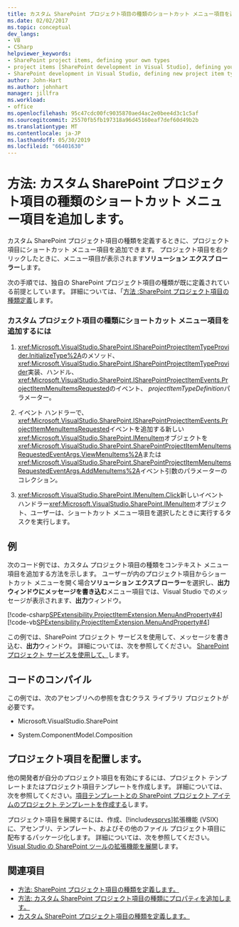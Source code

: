 ```yaml
---
title: カスタム SharePoint プロジェクト項目の種類のショートカット メニュー項目を追加します。
ms.date: 02/02/2017
ms.topic: conceptual
dev_langs:
- VB
- CSharp
helpviewer_keywords:
- SharePoint project items, defining your own types
- project items [SharePoint development in Visual Studio], defining your own types
- SharePoint development in Visual Studio, defining new project item types
author: John-Hart
ms.author: johnhart
manager: jillfra
ms.workload:
- office
ms.openlocfilehash: 95c47cdc00fc9035870aed4ac2e0bee4d3c1c5af
ms.sourcegitcommit: 25570fb5fb197318a96d45160eaf7def60d49b2b
ms.translationtype: MT
ms.contentlocale: ja-JP
ms.lasthandoff: 05/30/2019
ms.locfileid: "66401630"
---
```

# <a name="how-to-add-a-shortcut-menu-item-to-a-custom-sharepoint-project-item-type"></a>方法: カスタム SharePoint プロジェクト項目の種類のショートカット メニュー項目を追加します。
  カスタム SharePoint プロジェクト項目の種類を定義するときに、プロジェクト項目にショートカット メニュー項目を追加できます。 プロジェクト項目を右クリックしたときに、メニュー項目が表示されます**ソリューション エクスプ ローラー**します。

 次の手順では、独自の SharePoint プロジェクト項目の種類が既に定義されている前提としています。 詳細については、「[方法 :SharePoint プロジェクト項目の種類定義](../sharepoint/how-to-define-a-sharepoint-project-item-type.md)します。

### <a name="to-add-a-shortcut-menu-item-to-a-custom-project-item-type"></a>カスタム プロジェクト項目の種類にショートカット メニュー項目を追加するには

1. <xref:Microsoft.VisualStudio.SharePoint.ISharePointProjectItemTypeProvider.InitializeType%2A>のメソッド、<xref:Microsoft.VisualStudio.SharePoint.ISharePointProjectItemTypeProvider>実装、ハンドル、<xref:Microsoft.VisualStudio.SharePoint.ISharePointProjectItemEvents.ProjectItemMenuItemsRequested>のイベント、 *projectItemTypeDefinition*パラメーター。

2. イベント ハンドラーで、<xref:Microsoft.VisualStudio.SharePoint.ISharePointProjectItemEvents.ProjectItemMenuItemsRequested>イベントを追加する新しい<xref:Microsoft.VisualStudio.SharePoint.IMenuItem>オブジェクトを<xref:Microsoft.VisualStudio.SharePoint.SharePointProjectItemMenuItemsRequestedEventArgs.ViewMenuItems%2A>または<xref:Microsoft.VisualStudio.SharePoint.SharePointProjectItemMenuItemsRequestedEventArgs.AddMenuItems%2A>イベント引数のパラメーターのコレクション。

3. <xref:Microsoft.VisualStudio.SharePoint.IMenuItem.Click>新しいイベント ハンドラー<xref:Microsoft.VisualStudio.SharePoint.IMenuItem>オブジェクト、ユーザーは、ショートカット メニュー項目を選択したときに実行するタスクを実行します。

## <a name="example"></a>例
 次のコード例では、カスタム プロジェクト項目の種類をコンテキスト メニュー項目を追加する方法を示します。 ユーザーが内のプロジェクト項目からショートカット メニューを開く場合**ソリューション エクスプ ローラー**を選択し、**出力ウィンドウにメッセージを書き込む**メニュー項目では、Visual Studio でのメッセージが表示されます、**出力**ウィンドウ。

 [!code-csharp[SPExtensibility.ProjectItemExtension.MenuAndProperty#4](../sharepoint/codesnippet/CSharp/projectitemmenuandproperty/extension/projectitemtypemenu.cs#4)]
 [!code-vb[SPExtensibility.ProjectItemExtension.MenuAndProperty#4](../sharepoint/codesnippet/VisualBasic/projectitemmenuandproperty/extension/projectitemtypemenu.vb#4)]

 この例では、SharePoint プロジェクト サービスを使用して、メッセージを書き込む、**出力**ウィンドウ。 詳細については、次を参照してください。 [SharePoint プロジェクト サービスを使用して、](../sharepoint/using-the-sharepoint-project-service.md)します。

## <a name="compile-the-code"></a>コードのコンパイル
 この例では、次のアセンブリへの参照を含むクラス ライブラリ プロジェクトが必要です。

- Microsoft.VisualStudio.SharePoint

- System.ComponentModel.Composition

## <a name="deploy-the-project-item"></a>プロジェクト項目を配置します。
 他の開発者が自分のプロジェクト項目を有効にするには、プロジェクト テンプレートまたはプロジェクト項目テンプレートを作成します。 詳細については、次を参照してください。[項目テンプレートとの SharePoint プロジェクト アイテムのプロジェクト テンプレートを作成する](../sharepoint/creating-item-templates-and-project-templates-for-sharepoint-project-items.md)します。

 プロジェクト項目を展開するには、作成、[!include[vsprvs](../sharepoint/includes/vsprvs-md.md)]拡張機能 (VSIX) に、アセンブリ、テンプレート、およびその他のファイル プロジェクト項目に配布するパッケージ化します。 詳細については、次を参照してください。 [Visual Studio の SharePoint ツールの拡張機能を展開](../sharepoint/deploying-extensions-for-the-sharepoint-tools-in-visual-studio.md)します。

## <a name="see-also"></a>関連項目
- [方法: SharePoint プロジェクト項目の種類を定義します。](../sharepoint/how-to-define-a-sharepoint-project-item-type.md)
- [方法: カスタム SharePoint プロジェクト項目の種類にプロパティを追加します。](../sharepoint/how-to-add-a-property-to-a-custom-sharepoint-project-item-type.md)
- [カスタム SharePoint プロジェクト項目の種類を定義します。](../sharepoint/defining-custom-sharepoint-project-item-types.md)
